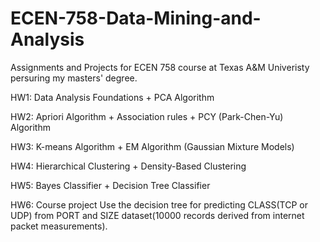 # ECEN-758-Data-Mining-and-Analysis
Assignments and Projects for ECEN 758 course at Texas A&M Univeristy persuring my masters' degree.

HW1: Data Analysis Foundations + PCA Algorithm

HW2: Apriori Algorithm + Association rules + PCY (Park-Chen-Yu) Algorithm

HW3: K-means Algorithm + EM Algorithm (Gaussian Mixture Models)

HW4: Hierarchical Clustering + Density-Based Clustering

HW5: Bayes Classifier + Decision Tree Classifier

HW6: Course project
Use the decision tree for predicting CLASS(TCP or UDP) from PORT and SIZE dataset(10000 records derived from internet packet measurements).  

